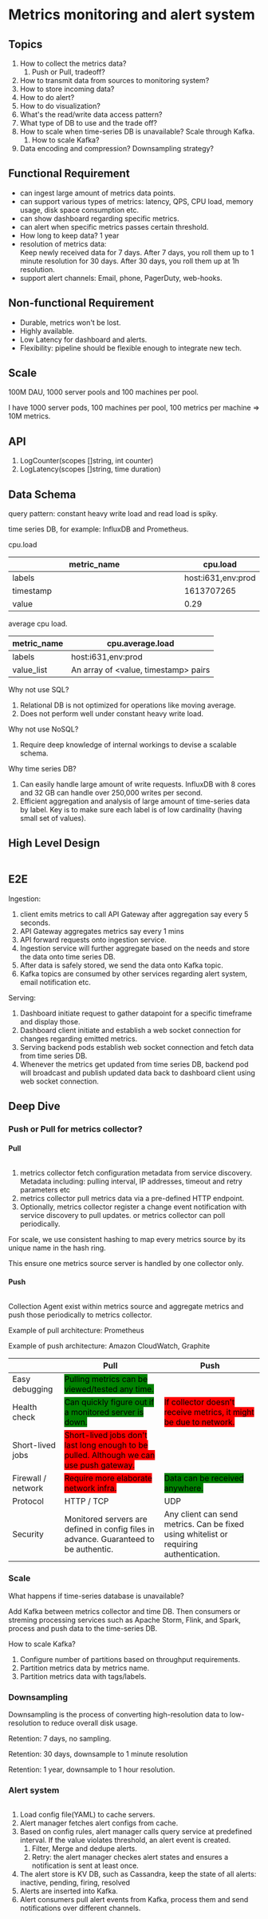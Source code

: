 # Metrics monitoring and alert system

## Topics

1. How to collect the metrics data?
   1. Push or Pull, tradeoff?
2. How to transmit data from sources to monitoring system?
3. How to store incoming data?
4. How to do alert?
5. How to do visualization?
6. What's the read/write data access pattern?
7. What type of DB to use and the trade off?
8. How to scale when time-series DB is unavailable? Scale through Kafka.
   1. How to scale Kafka?
9. Data encoding and compression? Downsampling strategy?

## Functional Requirement

* can ingest large amount of metrics data points.
* can support various types of metrics: latency, QPS, CPU load, memory usage, disk space consumption etc.
* can show dashboard regarding specific metrics.
* can alert when specific metrics passes certain threshold.
* How long to keep data? 1 year
* resolution of metrics data:\
  Keep newly received data for 7 days. After 7 days, you roll them up to 1 minute resolution for 30 days. After 30 days, you roll them up at 1h resolution.
* support alert channels: Email, phone, PagerDuty, web-hooks.

## Non-functional Requirement

* Durable, metrics won't be lost.
* Highly available.
* Low Latency for dashboard and alerts.
* Flexibility: pipeline should be flexible enough to integrate new tech.

## Scale

100M DAU, 1000 server pools and 100 machines per pool.

I have 1000 server pods, 100 machines per pool, 100 metrics per machine => 10M metrics.

## API

1. LogCounter(scopes \[]string, int counter)
2. LogLatency(scopes \[]string, time duration)

## Data Schema

query pattern: constant heavy write load and read load is spiky.

time series DB, for example: InfluxDB and Prometheus.

cpu.load

<table><thead><tr><th width="365">metric_name</th><th>cpu.load</th></tr></thead><tbody><tr><td>labels</td><td>host:i631,env:prod</td></tr><tr><td>timestamp</td><td>1613707265</td></tr><tr><td>value</td><td>0.29</td></tr></tbody></table>

average cpu load.

| metric\_name | cpu.average.load                      |
| ------------ | ------------------------------------- |
| labels       | host:i631,env:prod                    |
| value\_list  | An array of \<value, timestamp> pairs |

Why not use SQL?

1. Relational DB is not optimized for operations like moving average.
2. Does not perform well under constant heavy write load.

Why not use NoSQL?

1. Require deep knowledge of internal workings to devise a scalable schema.

Why time series DB?

1. Can easily handle large amount of write requests. InfluxDB with 8 cores and 32 GB can handle over 250,000 writes per second.
2. Efficient aggregation and analysis of large amount of time-series data by label. Key is to make sure each label is of low cardinality (having small set of values).

## High Level Design

<img src="../../.gitbook/assets/file.excalidraw (10).svg" alt="" class="gitbook-drawing">

## E2E

Ingestion:

1. client emits metrics to call API Gateway after aggregation say every 5 seconds.
2. API Gateway aggregates metrics say every 1 mins
3. API forward requests onto ingestion service.
4. Ingestion service will further aggregate based on the needs and store the data onto time series DB.
5. After data is safely stored, we send the data onto Kafka topic.
6. Kafka topics are consumed by other services regarding alert system, email notification etc.

Serving:

1. Dashboard initiate request to gather datapoint for a specific timeframe and display those.
2. Dashboard client initiate and establish a web socket connection for changes regarding emitted metrics.
3. Serving backend pods establish web socket connection and fetch data from time series DB.
4. Whenever the metrics get updated from time series DB, backend pod will broadcast and publish updated data back to dashboard client using web socket connection.

## Deep Dive

### Push or Pull for metrics collector?

#### Pull

<img src="../../.gitbook/assets/file.excalidraw (11).svg" alt="" class="gitbook-drawing">

1. metrics collector fetch configuration metadata from service discovery. Metadata including: pulling interval, IP addresses, timeout and retry parameters etc
2. metrics collector pull metrics data via a pre-defined HTTP endpoint.
3. Optionally, metrics collector register a change event notification with service discovery to pull updates. or metrics collector can poll periodically.

For scale, we use consistent hashing to map every metrics source by its unique name in the hash ring.&#x20;

This ensure one metrics source server is handled by one collector only.

#### Push

<img src="../../.gitbook/assets/file.excalidraw (1) (1) (1) (1) (1) (1) (1) (1) (1).svg" alt="" class="gitbook-drawing">

Collection Agent exist within metrics source and aggregate metrics and push those periodically to metrics collector.

Example of pull architecture: Prometheus

Example of push architecture: Amazon CloudWatch, Graphite

|                    | Pull                                                                                                                               | Push                                                                                                         |
| ------------------ | ---------------------------------------------------------------------------------------------------------------------------------- | ------------------------------------------------------------------------------------------------------------ |
| Easy debugging     | <mark style="background-color:green;">Pulling metrics can be viewed/tested any time.</mark>                                        |                                                                                                              |
| Health check       | <mark style="background-color:green;">Can quickly figure out if a monitored server is down.</mark>                                 | <mark style="background-color:red;">If collector doesn't receive metrics, it might be due to network.</mark> |
| Short-lived jobs   | <mark style="background-color:red;">Short-lived jobs don't last long enough to be pulled. Although we can use push gateway.</mark> |                                                                                                              |
| Firewall / network | <mark style="background-color:red;">Require more elaborate network infra.</mark>                                                   | <mark style="background-color:green;">Data can be received anywhere.</mark>                                  |
| Protocol           | HTTP / TCP                                                                                                                         | UDP                                                                                                          |
| Security           | Monitored servers are defined in config files in advance. Guaranteed to be authentic.                                              | Any client can send metrics. Can be fixed using whitelist or requiring authentication.                       |

### Scale

What happens if time-series database is unavailable?

Add Kafka between metrics collector and time DB. Then consumers or streming processing services such as Apache Storm, Flink, and Spark, process and push data to the time-series DB.

How to scale Kafka?

1. Configure number of partitions based on throughput requirements.
2. Partition metrics data by metrics name.
3. Partition metrics data with tags/labels.

### Downsampling

Downsampling is the process of converting high-resolution data to low-resolution to reduce overall disk usage.

Retention: 7 days, no sampling.

Retention: 30 days, downsample to 1 minute resolution

Retention: 1 year, downsample to 1 hour resolution.

### Alert system

<img src="../../.gitbook/assets/file.excalidraw (12).svg" alt="" class="gitbook-drawing">

1. Load config file(YAML) to cache servers.
2. Alert manager fetches alert configs from cache.
3. Based on config rules, alert manager calls query service at predefined interval. If the value violates threshold, an alert event is created.
   1. Filter, Merge and dedupe alerts.
   2. Retry: the alert manager checkes alert states and ensures a notification is sent at least once.
4. The alert store is KV DB, such as Cassandra, keep the state of all alerts: \
   inactive, pending, firing, resolved
5. Alerts are inserted into Kafka.
6. Alert consumers pull alert events from Kafka, process them and send notifications over different channels.
